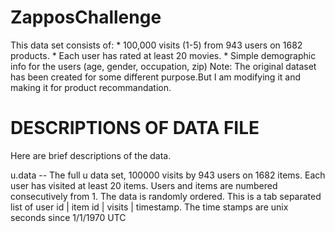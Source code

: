 # ZapposChallenge

 
This data set consists of:
	* 100,000 visits (1-5) from 943 users on 1682 products. 
	* Each user has rated at least 20 movies. 
        * Simple demographic info for the users (age, gender, occupation, zip)
Note: The original dataset has been created for some different purpose.But I am modifying it and making it for product recommandation.


DESCRIPTIONS OF DATA FILE
==============================================

Here are brief descriptions of the data.


u.data     -- The full u data set, 100000 visits by 943 users on 1682 items.
              Each user has visited at least 20 items.  Users and items are
              numbered consecutively from 1.  The data is randomly
              ordered. This is a tab separated list of 
	         user id | item id | visits | timestamp. 
              The time stamps are unix seconds since 1/1/1970 UTC   


